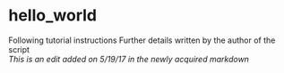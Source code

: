 # hello_world
Following tutorial instructions
Further details written by the author of the script  
*This is an edit added on 5/19/17 in the newly acquired markdown*

